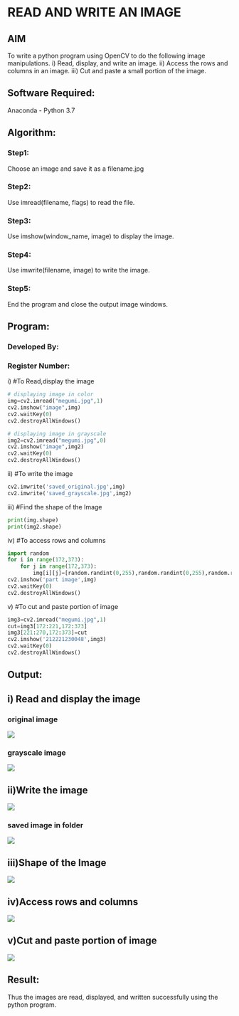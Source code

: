 # READ AND WRITE AN IMAGE
## AIM
To write a python program using OpenCV to do the following image manipulations.
i) Read, display, and write an image.
ii) Access the rows and columns in an image.
iii) Cut and paste a small portion of the image.

## Software Required:
Anaconda - Python 3.7
## Algorithm:
### Step1:
Choose an image and save it as a filename.jpg
### Step2:
Use imread(filename, flags) to read the file.
### Step3:
Use imshow(window_name, image) to display the image.
### Step4:
Use imwrite(filename, image) to write the image.
### Step5:
End the program and close the output image windows.
## Program:
### Developed By:
### Register Number: 
i) #To Read,display the image
```python
# displaying image in color
img=cv2.imread("megumi.jpg",1) 
cv2.imshow("image",img)
cv2.waitKey(0)
cv2.destroyAllWindows()
```

```python
# displaying image in grayscale
img2=cv2.imread("megumi.jpg",0)
cv2.imshow("image",img2)
cv2.waitKey(0)
cv2.destroyAllWindows()
```
ii) #To write the image
```python
cv2.imwrite('saved_original.jpg',img)
cv2.imwrite('saved_grayscale.jpg',img2)
```
iii) #Find the shape of the Image
```python
print(img.shape)
print(img2.shape)
```
iv) #To access rows and columns

```python
import random
for i in range(172,373):
    for j in range(172,373):
        img[i][j]=[random.randint(0,255),random.randint(0,255),random.randint(0,255)]
cv2.imshow('part image',img)
cv2.waitKey(0)
cv2.destroyAllWindows()
```
v) #To cut and paste portion of image
```python
img3=cv2.imread("megumi.jpg",1)
cut=img3[172:221,172:373]
img3[221:270,172:373]=cut
cv2.imshow('212221230048',img3)
cv2.waitKey(0)
cv2.destroyAllWindows()
```

## Output:

## i) Read and display the image
### original image
![](1.PNG)

### grayscale image
![](2.PNG)

## ii)Write the image
![](3.PNG)

### saved image in folder
![](4.PNG)

## iii)Shape of the Image
![](5.PNG)

## iv)Access rows and columns
![](6.PNG)

## v)Cut and paste portion of image
![](7.PNG)

## Result:
Thus the images are read, displayed, and written successfully using the python program.


